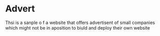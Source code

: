 # Advert

Thsi is a sanple o f a website that offers advertisent of small companies which might not be in aposition to biuld and deploy their own website
